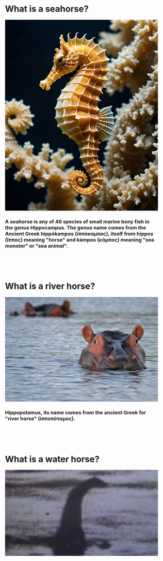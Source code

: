 # What is a seahorse?
![alt text](seahorse-8818787_640.png)
### A seahorse is any of 46 species of small marine bony fish in the genus Hippocampus. The genus name comes from the Ancient Greek hippókampos (ἱππόκαμπος), itself from híppos (ἵππος) meaning "horse" and kámpos (κάμπος) meaning "sea monster" or "sea animal".

<br>
<br>
<br>

# What is a river horse?
<img src="hippo-river-horse-3999064534.jpg" alt="hippo">

### Hippopotamus, its name comes from the ancient Greek for "river horse" (ἱπποπόταμος). 

<br>
<br>
<br>

# What is a water horse?
![alt text](a_flashback_LochNess_150903-2029843185-1.JPG)
